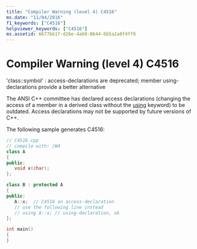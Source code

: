 ```yaml
---
title: "Compiler Warning (level 4) C4516"
ms.date: "11/04/2016"
f1_keywords: ["C4516"]
helpviewer_keywords: ["C4516"]
ms.assetid: 6677bb1f-d26e-4ab9-8644-6b5a2a8f4ff8
---
```

# Compiler Warning (level 4) C4516

'class::symbol' : access-declarations are deprecated; member using-declarations provide a better alternative

The ANSI C++ committee has declared access declarations (changing the access of a member in a derived class without the [using](../../cpp/using-declaration.md) keyword) to be outdated. Access declarations may not be supported by future versions of C++.

The following sample generates C4516:

```cpp
// C4516.cpp
// compile with: /W4
class A
{
public:
   void x(char);
};

class B : protected A
{
public:
   A::x;  // C4516 on access-declaration
   // use the following line instead
   // using A::x; // using-declaration, ok
};

int main()
{
}
```
